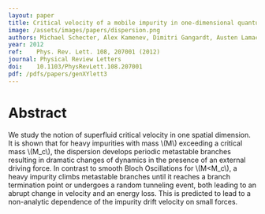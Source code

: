 ```yaml
---
layout: paper
title: Critical velocity of a mobile impurity in one-dimensional quantum liquids
image: /assets/images/papers/dispersion.png
authors: Michael Schecter, Alex Kamenev, Dimitri Gangardt, Austen Lamacraft
year: 2012
ref: 	Phys. Rev. Lett. 108, 207001 (2012)
journal: Physical Review Letters
doi: 	10.1103/PhysRevLett.108.207001
pdf: /pdfs/papers/genXYlett3
---
```


# Abstract

We study the notion of superfluid critical velocity in one spatial dimension. It is shown that for heavy impurities with mass \\(M\\) exceeding a critical mass \\(M_c\\), the dispersion develops periodic metastable branches resulting in dramatic changes of dynamics in the presence of an external driving force. In contrast to smooth Bloch Oscillations for \\(M<M_c\\), a heavy impurity climbs metastable branches until it reaches a branch termination point or undergoes a random tunneling event, both leading to an abrupt change in velocity and an energy loss. This is predicted to lead to a non-analytic dependence of the impurity drift velocity on small forces.
